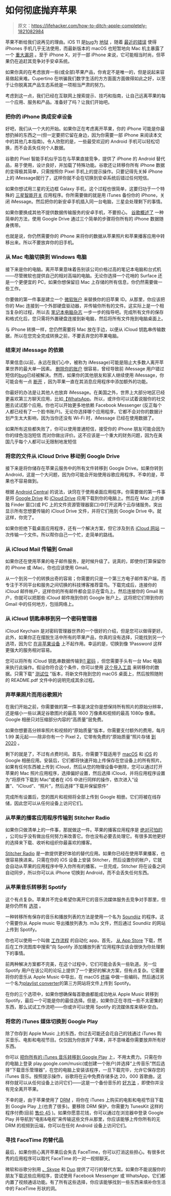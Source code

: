 # 如何彻底抛弃苹果

> 原文：<https://lifehacker.com/how-to-ditch-apple-completely-1821082984>

苹果不断给我们说再见的理由。iOS 11 是[bug](https://www.google.com/search?q=ios+11+calcultor+lifehacker&oq=ios+11+calcultor+lifehacker&aqs=chrome..69i57j0l5.6333j0j4&sourceid=chrome&ie=UTF-8)为 [地狱](https://lifehacker.com/how-to-stop-your-iphone-from-autocorrecting-i-to-a-1820163694) ，随着 [最近的错误](https://lifehacker.com/how-to-fix-that-ios-bug-thats-been-making-your-iphone-c-1820953494) 使得 iPhones 手机几乎无法使用，而最新版本的 macOS 也短暂地向 Mac 机主暴露了一个 [重大漏洞](https://lifehacker.com/how-to-patch-the-macos-high-sierra-password-flaw-1820838996) 。至于 iPhone X，对于一部 iPhone 来说，它可能相当时尚，但苹果仍在追赶其竞争对手安卓系统。



如果你真的在考虑放弃一些(或全部)苹果产品，你肯定不是唯一的，但是说起来容易做起来难。Cupertino 在哄骗我们数字生活的方方面面方面做得如此之好，以至于让你脱离其产品生态系统是一项相当严肃的努力。

考虑到这一点，我们已经在互联网上搜索提示、技巧和指南，让自己远离苹果的每一个应用、服务和产品。准备好了吗？让我们开始吧。

### 把你的 iPhone 换成安卓设备

好吧，我们从一个大的开始。如果你正在考虑离开苹果，你的 iPhone 可能是你最想扔掉的东西之一(但一定要把它留在身边，因为你需要一部 iPhone 来阅读本文中的其他几本指南)。令人欣慰的是，一些最受欢迎的 Android 手机可以轻松切换，而不会丢失任何个人数据。

谷歌的 Pixel 智能手机似乎旨在与苹果直接竞争，提供了 iPhone 的 Android 替代品，易于使用，设计良好，并加载了特殊功能。谷歌还让转移你所有 iPhone 数据的变得极其简单，只需按照你 Pixel 手机上的提示操作。只要记得先关掉 iPhone 上的 iMessage就行了，这样你就不会在切换到安卓系统后错过任何短信。

如果你想试用三星的无边框 Galaxy 手机，这个过程也很简单，这要归功于一个特殊的 [三星智能开关](http://www.samsung.com/us/smart-switch/) 应用程序。你所需要做的就是用 iTunes 备份你的 iPhone，关闭 iMessage。然后把你的新安卓手机插入同一台电脑，三星会处理剩下的事情。

如果你要换成其他不提供数据传输服务的安卓手机，不要担心。 [谷歌概述了](https://www.android.com/intl/en_uk/switch/) 一种简单的方法，使用 Google Drive 通过三个简单的步骤将你所有的 iPhone 数据随身携带。

也就是说，你仍然需要你的 iPhone 来将你的数据从苹果照片和苹果播客应用中转移出来。所以不要放弃你的旧手机。

### **从 Mac 电脑切换到 Windows 电脑**

接下来是你的电脑。离开苹果意味着告别该公司价格过高的笔记本电脑和台式机——尽管微软也提供自己的相对高端的电脑。无论你选择一个花哨的 Surface 还是一个更便宜的 PC，如果你想保留旧 Mac 上存储的所有信息，你仍然需要做一些工作。

你要做的第一件事是建立一个 [微软账户](https://redirect.viglink.com/?format=go&jsonp=vglnk_151259025684712&key=b7c8c670b7fda5a86f406ea51bd7cdf6&libId=javgzjoe01020gme000DAbyw1loqc&loc=https%3A%2F%2Fwww.windowscentral.com%2Fswitching-mac-pc-10-tips-ease-your-tech-transition&v=1&out=https%3A%2F%2Faccount.microsoft.com%2Faccount&ref=https%3A%2F%2Fwww.google.com%2F&title=Switching%20from%20Mac%20to%20a%20Windows%20PC%3A%2010%20tips%20to%20ease%20your%20tech%20transition%20%7C%20Windows%20Central&txt=Microsoft%20account) 来替换你的旧苹果 ID。从那里，你应该把你的 Mac 连接到一个外部硬盘驱动器，并传输你所有的文件。这实际上是一个相当复杂的过程，所以去 [笔记本电脑杂志](https://www.laptopmag.com/articles/move-mac-files-windows-pc) 一步一步的指导吧。完成所有文件的保存和格式化后，您只需将外置硬盘连接到新电脑，然后将所有文件拖到电脑桌面上。

与 iPhone 转换一样，您仍然需要将 Mac 放在手边，以便从 iCloud 钥匙串传输数据，所以在您完全完成转换之前，不要丢弃您的苹果电脑。

### **结束对 iMessage 的依赖**

苹果信息(以前，永远在我们心中，被称为 iMessage)可能是阻止大多数人离开苹果世界的最大单一因素。 [删除你的账户](https://selfsolve.apple.com/deregister-imessage/) 很容易，曾经导致前 iMessage 用户错过短信的[bug](https://lifehacker.com/fix-the-imessage-bug-so-you-can-still-get-messages-if-y-5873353)已经被解决。然而，如果你的其他朋友和家人继续使用 iMessage，你可能会有一点 [断开](https://www.usatoday.com/story/tech/2016/09/07/imessage-updates-get-lost-translation-android/89957880/) ，因为苹果一直在其消息应用程序中添加额外的功能。

你最好的办法是让其他人也放弃 iMessage。在美国之外，世界上大部分地区已经更喜欢第三方聊天应用，比如[【WhatsApp](https://www.wired.com/2014/02/whatsapp-rules-rest-world/)。所以，或许你可以试着说服你的社交圈去试试那个应用。你也可以开始更多地依赖 Facebook Messenger (反正每个人都已经有了一个脸书账户)。无论你选择哪个应用程序，它都不会对你的数据计划产生太大影响，因为当你还没有 Wi-Fi 时，iMessage 已经在使用数据了。

如果所有这些都失败了，你可以使用普通短信，接受你的 iPhone 朋友可能会因为你的绿色泡泡短信 而对你做出评价。这不应该是一个重大的财务问题，因为在美国几乎每个人都可以无限制地发短信

### **将您的文件从 iCloud Drive 移动到 Google Drive**

接下来是将你储存在苹果云服务中的所有文件转移到 Google Drive。如果你转到 Android，这是一个大问题，因为你可能会开始使用谷歌应用程序。不幸的是，苹果也不容易做到。

根据 [Android Central](https://www.androidcentral.com/how-transfer-your-icloud-drive-files-google-drive) 的说法，诀窍在于使用桌面应用程序。你需要做的第一件事是将 [Google Drive](https://www.google.com/drive/download/) 和 [iCloud Drive](https://support.apple.com/en-ca/HT204283) 应用下载到你的电脑上。然后在 Mac 上的单独 Finder 窗口(或 PC 上的文件资源管理器窗口)中打开这两个云存储服务。突出显示所有您想要传输的 iCloud Drive 文件，并将它们拖到 Google Drive 中。就这样，你完了。

如果你拒绝下载桌面应用程序，还有一个解决方案，但它涉及到去 [iCloud 网站](https://www.icloud.com/) 一次传输一个文件。所以帮你自己一个忙，走简单的路线。

### **从 iCloud Mail 传输到 Gmail**

如果你还在使用苹果的电子邮件服务，是时候升级了。说真的，即使你打算保留你的 iPhone 或 iMac，你也应该使用 Gmail。

从一个到另一个的转换出奇的容易；你需要的只是一个第三方电子邮件客户端，而专注于不同平台和服务之间切换的科技博客推荐雷鸟。下载完成后，连接你的 iCloud 邮件帐户，这样你的所有邮件都会显示在雷鸟上。然后连接你的 Gmail 账户，你就可以把那些 iCloud 邮件拖到你的 Google 账户上。这将把它们带到你的 Gmail 中的任何地方，包括网络上。

### **从 iCloud 钥匙串移到另一个密码管理器**

iCloud Keychain 是对密码管理器世界的一个很好的介绍，但是您可以做得更好。此外，如果你正在摆脱生活中所有的苹果产品，你真的没有选择，只能找到另一个选项，因为它 [在非苹果设备](http://mashable.com/2013/06/18/icloud-keychain/#zRBugXoA2Zq9) 上不起作用。幸运的是，切换到像 1Password 这样更强大的服务相对容易。

您可以将所有 iCloud 钥匙串数据传输到[1 密码](https://discussions.agilebits.com/discussion/68239/how-do-i-transfer-my-icloud-keychain-passwords-to-1password) ，但您需要手头有一台 Mac 电脑来执行此操作。假设你符合这个条件，你可以使用 [这个导入工具](https://discussions.agilebits.com/discussion/30286/mrcs-convert-to-1password-utility/p1) 来转移你的数据。只需下载“ [测试位](https://www.dropbox.com/sh/g8ruqcmnyafblf6/AADg6tWQQ_yrkhdcCf1TK9uja?dl=0) ”版本，将新文件拖到您的 macOS 桌面上，然后按照随附的 README.pdf 文件中的说明完成其余过程。

### **弃苹果照片而用谷歌照片**

在我们开始之前，你需要做的第一件事是决定你是想保持所有照片的原始分辨率，还是缩小一些以满足谷歌图片的最高 1600 万像素和视频的最高 1080p 像素。Google 相册只对压缩部分内容的“高质量”层免费。

如果你想要高分辨率照片和视频的“原始质量”版本，你需要支付额外的费用，每月 1.99 美元起——除非你有一个 Pixel 2，它带有免费的“原始质量”照片存储 [到 2020](http://www.androidpolice.com/2017/10/04/pixel-2s-free-original-quality-google-photos-uploads-available-end-2020/) 。

剩下的就是了，不过有点费时间。首先，你需要下载适用于 [macOS](https://photos.google.com/apps) 和 [iOS](https://itunes.apple.com/us/app/google-photos-free-photo-video/id962194608?mt=8) 的 Google 相册应用。安装后，它们都将快速开始上传保存在您设备上的所有照片。如果有任何东西被上传到 iCloud，然后从您的物理设备中删除，您可以通过打开苹果的 Mac 照片应用程序，选择偏好设置，然后选择 iCloud，并将应用程序设置为“将原件下载到 Mac”或者在 iOS 中进行同样的操作，依次进入“设置”、“iCloud”、“照片”，然后选择“下载并保留原件”

完成所有设置后，您的图片和视频将全部上传到 Google 相册。它们将被在线存储，因此您可以从任何设备上访问它们。

### **从苹果的播客应用程序传输到 Stitcher Radio**

如果你只做清单上的一件事，那就做这一件。苹果的播客应用程序是 [绝对可怕的](https://www.phasethreegoods.co.uk/blog/iphone-podcast-app-improvements-ios11/) ，公司似乎没有做出任何努力来改善它。你也没有必要去处理它。有很多其他更好的选择来下载、收听和组织你最喜欢的播客。

[Stitcher Radio](https://www.stitcher.com/faqs) 是一款提供更好体验的替代应用。如果你已经在使用苹果播客，也很容易换进来。只需在你的 iOS 设备上安装 Stitcher，然后设置你的帐户，它就会自动从苹果的应用程序中导入你所有的播客。一旦完成，Stitcher 将在设备之间自动同步，所以你可以从 iPhone 切换到 Android，而不会丢失任何东西。

### **从苹果音乐转移到 Spotify**

这个有点复杂。苹果并不完全希望你离开它的音乐流媒体服务去竞争对手那里，但是你仍然有 [选项](https://community.spotify.com/t5/Desktop-Mac-old/Returning-to-Spotify-from-Apple-Music-Can-I-bring-my-new-Apple/td-p/1183529) 。

一种转移所有保存的音乐和播放列表的方法是使用一个名为 [Soundiiz](http://soundiiz.com/) 的程序。这个需要你从 Apple music 导出播放列表为. m3u 文件，然后通过 Soundiiz 的网站上传到 Spotify。

你也可以使用一个叫做 [工作流程](https://www.reddit.com/r/workflow/comments/5fmqwu/workflow_apple_music_to_spotify/?st=javuh9gs&sh=b6e5733e) 的自动化 app。首先， [从 App Store](https://itunes.apple.com/us/app/workflow/id915249334?mt=8) 下载，然后在工作流图库中搜索“向 Spotify 添加播放列表”应用程序应该会很快为你处理剩下的事情。

前两种解决方案都不完美，在这个过程中，它们可能会丢失一些轨道。另一位 Spotify 用户在该公司的论坛上提供了一个更好的解决方案，但有点复杂。它需要将你的音乐从 Apple Music 中导出，在 macOS [终端](https://lifehacker.com/eight-terminal-utilities-every-os-x-command-line-user-s-1593793109) 中做一些编码，然后通过另一个名为[playlist converter](http://www.playlist-converter.net/#/)的第三方网站将文件上传到 Spotify。

在你的三个选项中，如果你想确保每首歌曲都能成功地从 Apple Music 转移到 Spotify，最后一个可能是你的最佳选择。但是，如果你正在寻找一些不太密集的东西，那么试试工作流吧——你或许可以使用 Spotify 的流媒体库来填补空白。

### **将您的 iTunes 媒体切换到 Google Play**

除了你存到 Apple Music 上的东西，你过去可能还会花自己的钱通过 iTunes 购买音乐、电影和电视节目。仅仅因为你放弃了苹果，并不意味着你需要放弃所有好东西。

你可以 [把你所有的 iTunes 音乐转移到 Google Play](https://www.drmare.com/drm-m4v-to-android/upload-itunes-movies-to-google-play.html) 上，不用太费力。只需在你的电脑上登录 play.google.com/music(或创建一个账户)并选择“上传音乐”然后选择“下载音乐管理器”，在您的电脑上安装该程序，一旦下载完毕，允许它保存您的 iTunes 音乐。按照提示操作，谷歌将在云中免费存储多达 20，000 首歌曲，这样你就可以从任何设备上访问它们——这是一个备份音乐的 [好方法](https://lifehacker.com/how-to-make-google-music-your-secondary-media-player-a-5882992) ，即使你并没有完全离开苹果。

不幸的是，由于苹果使用了 [DRM](https://lifehacker.com/delete-old-drm-copies-of-itunes-music-and-download-drm-1546445214) ，将你在 iTunes 上购买的电影和电视节目下载到 Google Play 上(也贵了很多)。要移除 DRM 保护，你需要为 TunesKit 这样的程序付费(目前 [售价 45](http://www.tuneskit.com/tuneskit-for-mac.html) )。如果你愿意花钱，你可以通过在浏览器中登录 Google Play 并导航到“电影&电视”来传输这些文件从那里，你应该能够上传你所有的无 DRM 的视频到云端，你可以在任何 Android 设备上访问它们。

### **寻找 FaceTime 的替代品**

最后，如果你担心离开苹果后会失去 FaceTime，你可以打消这些担心。有很多优秀的应用程序可以取代 FaceTime 的一对一视频聊天。

微软和谷歌分别用 [、Skype](https://www.skype.com/en/features/video-chat/) 和 [Duo](https://duo.google.com/) 提供了可行的替代方案。如果你不能说服你的朋友下载这些应用程序，尝试使用 Facebook Messenger 或 WhatsApp，它们都内置了视频通话功能。有了所有这些选择，你应该能够找到一些东西来填补你生活中的 FaceTime 形状的洞。